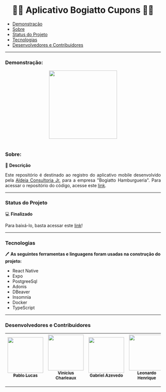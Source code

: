 <h1 align="center">🍔🍔 Aplicativo Bogiatto Cupons 🍔🍔</h1>

<!--ts-->
   * [Demonstração](#demonstração)
   * [Sobre](#sobre)
   * [Status do Projeto](#status-do-projeto)
   * [Tecnologias](#tecnologias)
   * [Desenvolvedores e Contribuidores](#desenvolvedores-e-contribuidores)
<!--te-->
---

### Demonstração:

<div align="center">
<img src="./gif.gif"  width="220">
</div>
<br>

### Sobre:

📑 **Descrição** 

<p align="justify">Este repositório é destinado ao registro do aplicativo mobile desenvolvido pela  <a href="http://aldeiaconsultoriajr.com/">Aldeia Consultoria Jr.</a> para a empresa "Bogiatto Hamburgueria". Para acessar o repositório do código, acesse este <a href="https://github.com/azevgabriel/App_Hamburgueria">link</a>.</p>

---

### Status do Projeto

💻 **Finalizado** 

Para baixá-lo, basta acessar este <a href="https://play.google.com/store/apps/details?id=com.aldeia.bogiattocupons&hl=pt_BR&gl=US">link</a>!

---

### Tecnologias

🖊 **As seguintes ferramentas e linguagens foram usadas na construção do projeto:** 

- React Native
- Expo
- PostgreeSql
- Adonis
- DBeaver
- Insomnia
- Docker
- TypeScript

---

### Desenvolvedores e Contribuidores

|[<img src="https://github.com/pablolucas890.png" width=115 > <br> <sub> Pablo Lucas </sub>](https://github.com/pablolucas890)|[<img src="https://github.com/ViniciusCharleaux.png" width=115 > <br> <sub> Vinicius Charleaux </sub>](https://github.com/ViniciusCharleaux)|[<img src="https://github.com/azevgabriel.png" width=115 > <br> <sub> Gabriel Azevedo </sub>](https://github.com/azevgabriel)|[<img src="https://github.com/LeoHPC.png" width=115 > <br> <sub> Leonardo Henrique </sub>](https://github.com/LeoHPC)|[<img src="https://github.com/CarolineFMelo.png" width=115 > <br> <sub> Caroline Melo </sub>](https://github.com/CarolineFMelo)|[<img src="https://github.com/thevinex.png" width=115 > <br> <sub> vinícius Ferraz </sub>](https://github.com/thevinex)|[<img src="https://github.com/leandroaugust0.png" width=115 > <br> <sub> Leandro Augusto </sub>](https://github.com/leandroaugust0)|
| :---: | :---: | :---: | :---: | :---: | :---: | :---: |

---

